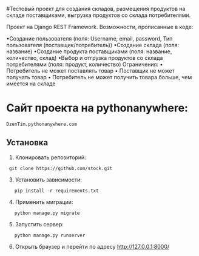 #Тестовый проект для создания складов, размещения продуктов на складе поставщиками, выгрузка продуктов со склада потребителями.

Проект на Django REST Framework. Возможности, прописанные в коде:

 •Создание пользователя (поля: Username, email, password, Тип пользователя (поставщик/потребитель))
 •Создание склада (поля: название)
 •Создание продукта поставщиками (поля: название, количество, склад)
 •Выбор и отгрузка продуктов со склада потребителями (поля: продукт, количество)
Ограничения:
 • Потребитель не может поставлять товар
 • Поставщик не может получать товар
 • Потребитель не может получить товара больше, чем имеется на складе
# Сайт проекта на pythonanywhere:

```
DzenTim.pythonanywhere.com
```
## Установка

1. Клонировать репозиторий:
 ```
  git clone https://github.com/stock.git
```
3. Установить зависимости:
```
   pip install -r requirements.txt
```
4. Применить миграции:
```
   python manage.py migrate
```
5. Запустить сервер:
```
   python manage.py runserver
```
6. Открыть браузер и перейти по адресу http://127.0.0.1:8000/
